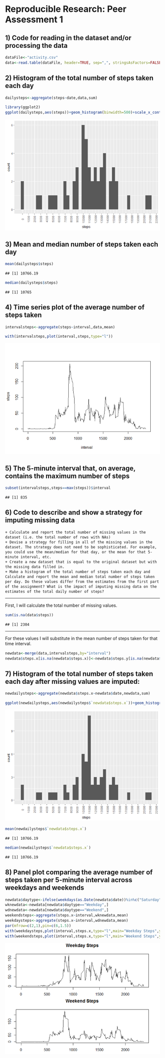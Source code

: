 # Reproducible Research: Peer Assessment 1



## 1) Code for reading in the dataset and/or processing the data


```r
dataFile<-"activity.csv"
data<-read.table(dataFile, header=TRUE, sep=",", stringsAsFactors=FALSE, dec=".")
```

## 2) Histogram of the total number of steps taken each day


```r
dailysteps<-aggregate(steps~date,data,sum)
```


```r
library(ggplot2)
ggplot(dailysteps,aes(steps))+geom_histogram(binwidth=500)+scale_x_continuous(minor_breaks = seq(1,25000,500),breaks = seq(0,25000,1000))+theme(axis.text.x=element_text(angle = 90, vjust = 0.5))
```

![](Reproducible_Research_Peer_Assessment_1_files/figure-html/histogram_daily_steps-1.png)<!-- -->

## 3) Mean and median number of steps taken each day


```r
mean(dailysteps$steps)
```

```
## [1] 10766.19
```

```r
median(dailysteps$steps)
```

```
## [1] 10765
```

## 4) Time series plot of the average number of steps taken


```r
intervalsteps<-aggregate(steps~interval,data,mean)
```


```r
with(intervalsteps,plot(interval,steps,type="l"))
```

![](Reproducible_Research_Peer_Assessment_1_files/figure-html/time_series-1.png)<!-- -->

## 5) The 5-minute interval that, on average, contains the maximum number of steps

```r
subset(intervalsteps,steps==max(steps))$interval
```

```
## [1] 835
```

## 6) Code to describe and show a strategy for imputing missing data

    + Calculate and report the total number of missing values in the dataset (i.e. the total number of rows with NAs)
    + Devise a strategy for filling in all of the missing values in the dataset. The strategy does not need to be sophisticated. For example, you could use the mean/median for that day, or the mean for that 5-minute interval, etc.
    + Create a new dataset that is equal to the original dataset but with the missing data filled in.
    + Make a histogram of the total number of steps taken each day and Calculate and report the mean and median total number of steps taken per day. Do these values differ from the estimates from the first part of the assignment? What is the impact of imputing missing data on the estimates of the total daily number of steps?

***
First, I will calculate the total number of missing values.

```r
sum(is.na(data$steps))
```

```
## [1] 2304
```
***
For these values I will substitute in the mean number of steps taken for that time interval.


```r
newdata<-merge(data,intervalsteps,by="interval")
newdata$steps.x[is.na(newdata$steps.x)]<-newdata$steps.y[is.na(newdata$steps.x)]
```
## 7) Histogram of the total number of steps taken each day after missing values are imputed:

```r
newdailysteps<-aggregate(newdata$steps.x~newdata$date,newdata,sum)
```


```r
ggplot(newdailysteps,aes(newdailysteps$`newdata$steps.x`))+geom_histogram(binwidth=500)+scale_x_continuous(minor_breaks = seq(1,25000,500),breaks = seq(0,25000,1000))+theme(axis.text.x=element_text(angle = 90, vjust = 0.5))+xlab("steps")
```

![](Reproducible_Research_Peer_Assessment_1_files/figure-html/better_histogram-1.png)<!-- -->


```r
mean(newdailysteps$`newdata$steps.x`)
```

```
## [1] 10766.19
```

```r
median(newdailysteps$`newdata$steps.x`)
```

```
## [1] 10766.19
```

## 8) Panel plot comparing the average number of steps taken per 5-minute interval across weekdays and weekends


```r
newdata$daytype<-ifelse(weekdays(as.Date(newdata$date))%in%c("Saturday","Sunday"),"Weekend","Weekday")
wknewdata<-newdata[newdata$daytype=="Weekday",]
wdnewdata<-newdata[newdata$daytype=="Weekend",]
weekendsteps<-aggregate(steps.x~interval,wknewdata,mean)
weekdaysteps<-aggregate(steps.x~interval,wdnewdata,mean)
par(mfrow=c(2,1),pin=c(6,1.5))
with(weekdaysteps,plot(interval,steps.x,type="l",main="Weekday Steps",ylab = "steps"))
with(weekendsteps,plot(interval,steps.x,type="l",main="Weekend Steps",ylab = "steps"))
```

![](Reproducible_Research_Peer_Assessment_1_files/figure-html/weekend-1.png)<!-- -->
